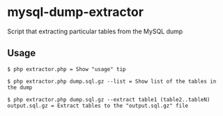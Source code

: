 # mysql-dump-extractor
Script that extracting particular tables from the MySQL dump

## Usage
```
$ php extractor.php = Show "usage" tip

$ php extractor.php dump.sql.gz --list = Show list of the tables in the dump

$ php extractor.php dump.sql.gz --extract table1 (table2..tableN) output.sql.gz = Extract tables to the "output.sql.gz" file

```
